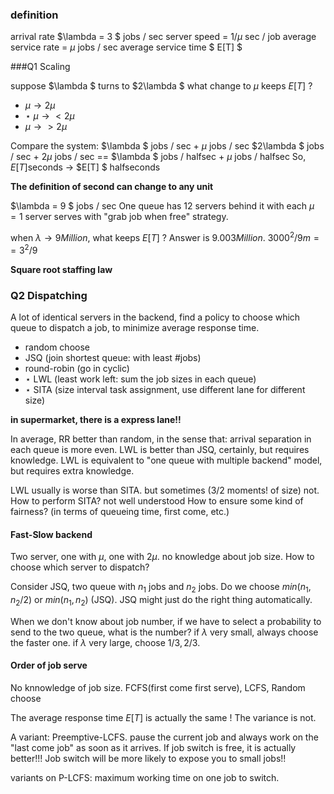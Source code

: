 
### definition

arrival rate $\lambda = 3 $ jobs / sec
server speed = $1/\mu$ sec / job
average service rate = $\mu$ jobs / sec
average service time $ E[T] $

###Q1 Scaling

suppose $\lambda $ turns to $2\lambda $
what change to $\mu$ keeps $E[T]$ ?
+ $\mu \rightarrow 2\mu$
+ $\star$ $\mu \rightarrow < 2\mu$
+ $\mu \rightarrow > 2\mu$

Compare the system:
$\lambda $ jobs / sec + $\mu$ jobs / sec
$2\lambda $ jobs / sec + $2\mu$ jobs / sec == $\lambda $ jobs / halfsec + $\mu$ jobs / halfsec
So, $E[T]$seconds -> $E[T] $ halfseconds

__The definition of second can change to any unit__


$\lambda = 9 $ jobs / sec
One queue has 12 servers behind it with each $\mu=1$
server serves with "grab job when free" strategy.

when $\lambda \rightarrow 9Million$, what keeps $E[T]$ ?
Answer is $9.003 Million$. $3000^2 / 9m == 3^2 / 9$

__Square root staffing law__


### Q2 Dispatching
A lot of identical servers in the backend, find a policy to choose which queue to dispatch a job, to minimize average response time.
+ random choose
+ JSQ (join shortest queue: with least #jobs)
+ round-robin (go in cyclic)
+ $\star$ LWL (least work left: sum the job sizes in each queue)
+ $\star$ SITA (size interval task assignment, use different lane for different size)

__in supermarket, there is a express lane!!__

In average, RR better than random, in the sense that: arrival separation in each queue is more even.
LWL is better than JSQ, certainly, but requires knowledge.
LWL is equivalent to "one queue with multiple backend" model, but requires extra knowledge.

LWL usually is worse than SITA. but sometimes (3/2 moments! of size) not.
How to perform SITA? not well understood
How to ensure some kind of fairness? (in terms of queueing time, first come, etc.)


#### Fast-Slow backend
Two server, one with $\mu$, one with $2\mu$. no knowledge about job size.
How to choose which server to dispatch?

Consider JSQ, two queue with $n_1$ jobs and $n_2$ jobs.
Do we choose $min(n_1, n_2/2)$ or $min(n_1, n_2)$ (JSQ).
JSQ might just do the right thing automatically.

When we don't know about job number, if we have to select a probability to send to the two queue, what is the number?
if $\lambda$ very small, always choose the faster one.
if $\lambda$ very large, choose $1/3, 2/3$.


#### Order of job serve
No knnowledge of job size.
FCFS(first come first serve), LCFS, Random choose

The average response time $E[T]$ is actually the same !
The variance is not.

A variant: Preemptive-LCFS. pause the current job and always work on the "last come job" as soon as it arrives.
If job switch is free, it is actually better!!! Job switch will be more likely to expose you to small jobs!!

variants on P-LCFS: maximum working time on one job to switch.